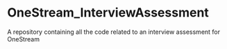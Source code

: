 # OneStream_InterviewAssessment
A repository containing all the code related to an interview assessment for OneStream
